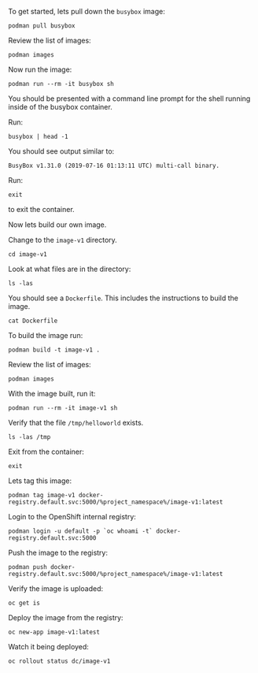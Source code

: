 To get started, lets pull down the `busybox` image:

```execute
podman pull busybox
```

Review the list of images:

```execute
podman images
```

Now run the image:

```execute
podman run --rm -it busybox sh
```

You should be presented with a command line prompt for the shell running inside of the busybox container.

Run:

```execute
busybox | head -1
```

You should see output similar to:

```
BusyBox v1.31.0 (2019-07-16 01:13:11 UTC) multi-call binary.
```

Run:

```execute
exit
```

to exit the container.

Now lets build our own image.

Change to the `image-v1` directory.

```execute
cd image-v1
```

Look at what files are in the directory:

```execute
ls -las
```

You should see a `Dockerfile`. This includes the instructions to build the image.

```execute
cat Dockerfile
```

To build the image run:

```execute
podman build -t image-v1 .
```

Review the list of images:

```execute
podman images
```

With the image built, run it:

```execute
podman run --rm -it image-v1 sh
```

Verify that the file `/tmp/helloworld` exists.

```execute
ls -las /tmp
```

Exit from the container:

```execute
exit
```

Lets tag this image:

```execute
podman tag image-v1 docker-registry.default.svc:5000/%project_namespace%/image-v1:latest
```

Login to the OpenShift internal registry:

```execute
podman login -u default -p `oc whoami -t` docker-registry.default.svc:5000
```

Push the image to the registry:

```execute
podman push docker-registry.default.svc:5000/%project_namespace%/image-v1:latest
```

Verify the image is uploaded:

```execute
oc get is
```

Deploy the image from the registry:

```execute
oc new-app image-v1:latest
```

Watch it being deployed:

```execute
oc rollout status dc/image-v1
```
